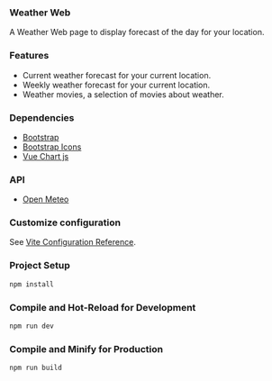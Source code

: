 ### Weather Web

A Weather Web page to display forecast of the day for your location.

### Features
- Current weather forecast for your current location.
- Weekly weather forecast for your current location.
- Weather movies, a selection of movies about weather.

### Dependencies
- [Bootstrap](https://getbootstrap.com/docs/5.3/getting-started/introduction/)
- [Bootstrap Icons](https://icons.getbootstrap.com/)
- [Vue Chart js](https://vue-chartjs.org/)

### API
- [Open Meteo](https://open-meteo.com/)

### Customize configuration

See [Vite Configuration Reference](https://vitejs.dev/config/).

### Project Setup

```sh
npm install
```

### Compile and Hot-Reload for Development

```sh
npm run dev
```

### Compile and Minify for Production

```sh
npm run build
```
